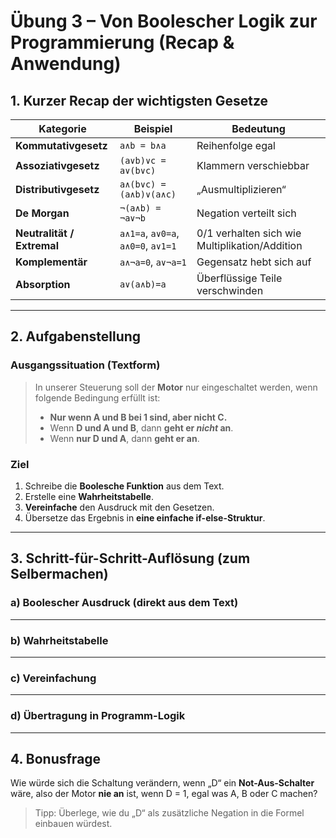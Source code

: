 
# Übung 3 – Von Boolescher Logik zur Programmierung (Recap & Anwendung)

## 1. Kurzer Recap der wichtigsten Gesetze

| Kategorie | Beispiel | Bedeutung |
|------------|-----------|------------|
| **Kommutativgesetz** | `a∧b = b∧a` | Reihenfolge egal |
| **Assoziativgesetz** | `(a∨b)∨c = a∨(b∨c)` | Klammern verschiebbar |
| **Distributivgesetz** | `a∧(b∨c) = (a∧b)∨(a∧c)` | „Ausmultiplizieren“ |
| **De Morgan** | `¬(a∧b) = ¬a∨¬b` | Negation verteilt sich |
| **Neutralität / Extremal** | `a∧1=a`, `a∨0=a`, `a∧0=0`, `a∨1=1` | 0/1 verhalten sich wie Multiplikation/Addition |
| **Komplementär** | `a∧¬a=0`, `a∨¬a=1` | Gegensatz hebt sich auf |
| **Absorption** | `a∨(a∧b)=a` | Überflüssige Teile verschwinden |

---

## 2. Aufgabenstellung

### Ausgangssituation (Textform)

> In unserer Steuerung soll der **Motor** nur eingeschaltet werden, wenn folgende Bedingung erfüllt ist:  
>
> - **Nur wenn A und B bei 1 sind, aber nicht C.**  
> - Wenn **D und A und B**, dann **geht er *nicht* an**.  
> - Wenn **nur D und A**, dann **geht er an**.

### Ziel

1. Schreibe die **Boolesche Funktion** aus dem Text.  
2. Erstelle eine **Wahrheitstabelle**.  
3. **Vereinfache** den Ausdruck mit den Gesetzen.  
4. Übersetze das Ergebnis in **eine einfache if-else-Struktur**.

---

## 3. Schritt-für-Schritt-Auflösung (zum Selbermachen)

### a) Boolescher Ausdruck (direkt aus dem Text)

---

### b) Wahrheitstabelle

---

### c) Vereinfachung

---

### d) Übertragung in Programm-Logik

---

## 4. Bonusfrage

Wie würde sich die Schaltung verändern, wenn „D“ ein **Not-Aus-Schalter** wäre, also der Motor **nie an** ist, wenn D = 1, egal was A, B oder C machen?

> Tipp: Überlege, wie du „D“ als zusätzliche Negation in die Formel einbauen würdest.

